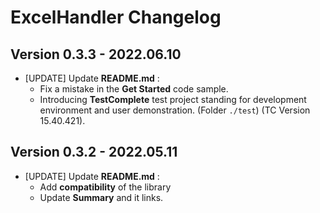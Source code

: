 # ExcelHandler Changelog

## Version 0.3.3 - 2022.06.10

* [UPDATE] Update **README.md** :
    - Fix a mistake in the **Get Started** code sample.
    - Introducing **TestComplete** test project standing for development environment and user demonstration. (Folder `./test`) (TC Version 15.40.421).



## Version 0.3.2 - 2022.05.11

* [UPDATE] Update **README.md** :
    - Add **compatibility** of the library
    - Update **Summary** and it links.